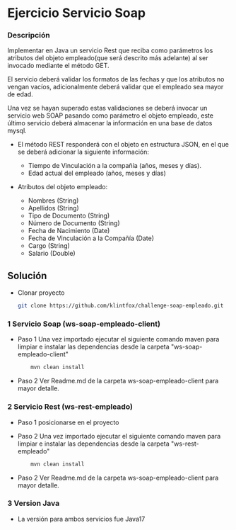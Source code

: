 # Ejercicio Servicio Soap

### Descripción

Implementar en Java un servicio Rest que reciba como parámetros los atributos del objeto empleado(que será descrito más adelante) al ser invocado mediante el método GET. 

El servicio deberá validar los formatos de las fechas y que los atributos no vengan vacíos, adicionalmente deberá validar que el empleado sea mayor de edad.

Una vez se hayan superado estas validaciones se deberá invocar un servicio web SOAP pasando como parámetro el objeto empleado, este último servicio deberá almacenar la información en una base de datos mysql. 

- El método REST responderá con el objeto en estructura JSON, en el que se deberá adicionar la siguiente información:
  - Tiempo de Vinculación a la compañía (años, meses y días).
  - Edad actual del empleado (años, meses y días)

- Atributos del objeto empleado:
  - Nombres (String)
  - Apellidos (String)
  - Tipo de Documento (String)
  - Número de Documento (String)
  - Fecha de Nacimiento (Date)
  - Fecha de Vinculación a la Compañía (Date)
  - Cargo (String)
  - Salario (Double)
  
## Solución

- Clonar proyecto 

	```sh
	git clone https://github.com/klintfox/challenge-soap-empleado.git
	```

### 1 Servicio Soap (ws-soap-empleado-client)

- Paso 1 Una vez importado ejecutar el siguiente comando maven para limpiar e instalar las dependencias desde la carpeta "ws-soap-empleado-client"
	
	```sh
		mvn clean install
	```	
 
- Paso 2 Ver Readme.md de la carpeta ws-soap-empleado-client para mayor detalle.


### 2 Servicio Rest (ws-rest-empleado)

- Paso 1 posicionarse en el proyecto 

- Paso 2 Una vez importado ejecutar el siguiente comando maven para limpiar e instalar las dependencias desde la carpeta "ws-rest-empleado"
	
	```sh
		mvn clean install
	```	
 
- Paso 2 Ver Readme.md de la carpeta ws-soap-empleado-client para mayor detalle.

### 3 Version Java

- La versión para ambos servicios fue Java17 


